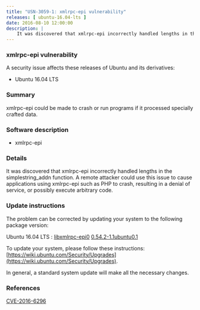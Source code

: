 ```yaml
---
title: "USN-3059-1: xmlrpc-epi vulnerability"
releases: [ ubuntu-16.04-lts ]
date: 2016-08-10 12:00:00
description: |
    It was discovered that xmlrpc-epi incorrectly handled lengths in the simplestring_addn function. A remote attacker could use this issue to cause applications using xmlrpc-epi such as PHP to crash, resulting in a denial of service, or possibly execute arbitrary code. 
--- 
```

 
### xmlrpc-epi vulnerability

A security issue affects these releases of Ubuntu and its derivatives:

* Ubuntu 16.04 LTS

### Summary

xmlrpc-epi could be made to crash or run programs if it processed specially crafted data.

### Software description

* xmlrpc-epi 

### Details

It was discovered that xmlrpc-epi incorrectly handled lengths in the simplestring_addn function. A remote attacker could use this issue to cause applications using xmlrpc-epi such as PHP to crash, resulting in a denial of service, or possibly execute arbitrary code. 

### Update instructions

The problem can be corrected by updating your system to the following package version:

Ubuntu 16.04 LTS
 : [libxmlrpc-epi0](https://launchpad.net/ubuntu/+source/xmlrpc-epi) <span> [0.54.2-1.1ubuntu0.1](https://launchpad.net/ubuntu/+source/xmlrpc-epi/0.54.2-1.1ubuntu0.1) </span> 

To update your system, please follow these instructions: [https://wiki.ubuntu.com/Security/Upgrades](https://wiki.ubuntu.com/Security/Upgrades).

In general, a standard system update will make all the necessary changes. 

### References

 [CVE-2016-6296](http://people.ubuntu.com/~ubuntu-security/cve/CVE-2016-6296)
 
